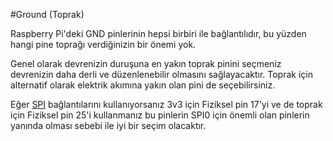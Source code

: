 <!--
---
name: Ground (Toprak)
class: interface
type: pinout
description: Raspberry Pi Toprak Pinleri
pin:
  '6': {}
  '9': {}
  '14': {}
  '20': {}
  '25': {}
  '30': {}
  '34': {}
  '39': {}
-->
#Ground (Toprak)

Raspberry Pi'deki GND pinlerinin hepsi birbiri ile bağlantılıdır, bu yüzden hangi pine toprağı verdiğinizin bir önemi yok.

Genel olarak devrenizin duruşuna en yakın toprak pinini seçmeniz devrenizin daha derli ve düzenlenebilir olmasını sağlayacaktır. Toprak için alternatif olarak elektrik akımına yakın olan pini de seçebilirsiniz.

Eğer [SPI](/pinout/spi) bağlantılarını kullanıyorsanız 3v3 için Fiziksel pin 17'yi ve de toprak için Fiziksel pin 25'i kullanmanız bu pinlerin SPI0 için önemli olan pinlerin yanında olması sebebi ile iyi bir seçim olacaktır.